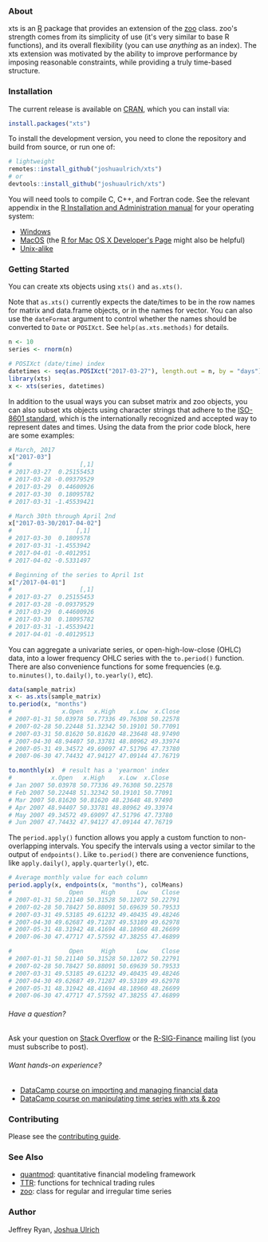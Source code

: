 ### About

xts is an [R](https://www.r-project.org) package that provides an extension of
the [zoo](https://CRAN.R-project.org/package=zoo) class.  zoo's strength comes
from its simplicity of use (it's very similar to base R functions), and its
overall flexibility (you can use *anything* as an index).  The xts extension
was motivated by the ability to improve performance by imposing reasonable
constraints, while providing a truly time-based structure.

### Installation

The current release is available on [CRAN](https://CRAN.R-project.org/package=xts),
which you can install via:

```r
install.packages("xts")
```

To install the development version, you need to clone the repository and build
from source, or run one of:

```r
# lightweight
remotes::install_github("joshuaulrich/xts")
# or
devtools::install_github("joshuaulrich/xts")
```

You will need tools to compile C, C++, and Fortran code. See the relevant
appendix in the [R Installation and Administration manual](https://cran.r-project.org/doc/manuals/r-release/R-admin.html)
for your operating system:

- [Windows](https://cran.r-project.org/doc/manuals/r-release/R-admin.html#The-Windows-toolset)
- [MacOS](https://cran.r-project.org/doc/manuals/r-release/R-admin.html#macOS) (the [R for Mac OS X Developer's Page](https://r.research.att.com/) might also be helpful)
- [Unix-alike](https://cran.r-project.org/doc/manuals/r-release/R-admin.html#Essential-and-useful-other-programs-under-a-Unix_002dalike)

### Getting Started

You can create xts objects using `xts()` and `as.xts()`.

Note that `as.xts()` currently expects the date/times to be in the row names
for matrix and data.frame objects, or in the names for vector. You can also
use the `dateFormat` argument to control whether the names should be converted
to `Date` or `POSIXct`. See `help(as.xts.methods)` for details.

```r
n <- 10
series <- rnorm(n)

# POSIXct (date/time) index
datetimes <- seq(as.POSIXct("2017-03-27"), length.out = n, by = "days")
library(xts)
x <- xts(series, datetimes)
```

In addition to the usual ways you can subset matrix and zoo objects, you can
also subset xts objects using character strings that adhere to the
[ISO-8601 standard](https://en.wikipedia.org/wiki/ISO_8601), which is the
internationally recognized and accepted way to represent dates and times.
Using the data from the prior code block, here are some examples:

```r
# March, 2017
x["2017-03"]
#                   [,1]
# 2017-03-27  0.25155453
# 2017-03-28 -0.09379529
# 2017-03-29  0.44600926
# 2017-03-30  0.18095782
# 2017-03-31 -1.45539421

# March 30th through April 2nd
x["2017-03-30/2017-04-02"]
#                  [,1]
# 2017-03-30  0.1809578
# 2017-03-31 -1.4553942
# 2017-04-01 -0.4012951
# 2017-04-02 -0.5331497

# Beginning of the series to April 1st
x["/2017-04-01"]
#                   [,1]
# 2017-03-27  0.25155453
# 2017-03-28 -0.09379529
# 2017-03-29  0.44600926
# 2017-03-30  0.18095782
# 2017-03-31 -1.45539421
# 2017-04-01 -0.40129513
```

You can aggregate a univariate series, or open-high-low-close (OHLC) data, into
a lower frequency OHLC series with the `to.period()` function. There are also
convenience functions for some frequencies (e.g. `to.minutes()`, `to.daily()`,
`to.yearly()`, etc).

```r
data(sample_matrix)
x <- as.xts(sample_matrix)
to.period(x, "months")
#              x.Open   x.High    x.Low  x.Close
# 2007-01-31 50.03978 50.77336 49.76308 50.22578
# 2007-02-28 50.22448 51.32342 50.19101 50.77091
# 2007-03-31 50.81620 50.81620 48.23648 48.97490
# 2007-04-30 48.94407 50.33781 48.80962 49.33974
# 2007-05-31 49.34572 49.69097 47.51796 47.73780
# 2007-06-30 47.74432 47.94127 47.09144 47.76719

to.monthly(x)  # result has a 'yearmon' index
#           x.Open   x.High    x.Low  x.Close
# Jan 2007 50.03978 50.77336 49.76308 50.22578
# Feb 2007 50.22448 51.32342 50.19101 50.77091
# Mar 2007 50.81620 50.81620 48.23648 48.97490
# Apr 2007 48.94407 50.33781 48.80962 49.33974
# May 2007 49.34572 49.69097 47.51796 47.73780
# Jun 2007 47.74432 47.94127 47.09144 47.76719
```

The `period.apply()` function allows you apply a custom function to non-
overlapping intervals. You specify the intervals using a vector similar to the
output of `endpoints()`. Like `to.period()` there are convenience functions,
like `apply.daily()`, `apply.quarterly()`, etc.

```r
# Average monthly value for each column
period.apply(x, endpoints(x, "months"), colMeans)
#                Open     High      Low    Close
# 2007-01-31 50.21140 50.31528 50.12072 50.22791
# 2007-02-28 50.78427 50.88091 50.69639 50.79533
# 2007-03-31 49.53185 49.61232 49.40435 49.48246
# 2007-04-30 49.62687 49.71287 49.53189 49.62978
# 2007-05-31 48.31942 48.41694 48.18960 48.26699
# 2007-06-30 47.47717 47.57592 47.38255 47.46899

#                Open     High      Low    Close
# 2007-01-31 50.21140 50.31528 50.12072 50.22791
# 2007-02-28 50.78427 50.88091 50.69639 50.79533
# 2007-03-31 49.53185 49.61232 49.40435 49.48246
# 2007-04-30 49.62687 49.71287 49.53189 49.62978
# 2007-05-31 48.31942 48.41694 48.18960 48.26699
# 2007-06-30 47.47717 47.57592 47.38255 47.46899
```

###### Have a question?

Ask your question on [Stack Overflow](http://stackoverflow.com/questions/tagged/r)
or the [R-SIG-Finance](https://stat.ethz.ch/mailman/listinfo/r-sig-finance)
mailing list (you must subscribe to post).

###### Want hands-on experience?

- [DataCamp course on importing and managing financial data](https://www.datacamp.com/courses/importing-and-managing-financial-data-in-r)
- [DataCamp course on manipulating time series with xts & zoo](https://www.datacamp.com/courses/manipulating-time-series-data-in-r-with-xts-zoo)

### Contributing

Please see the [contributing guide](CONTRIBUTING.md).

### See Also

- [quantmod](https://CRAN.R-project.org/package=quantmod): quantitative financial modeling framework
- [TTR](https://CRAN.R-project.org/package=TTR): functions for technical trading
rules
- [zoo](https://CRAN.R-project.org/package=zoo): class for regular and irregular time series

### Author

Jeffrey Ryan, [Joshua Ulrich](https://about.me/joshuaulrich)

